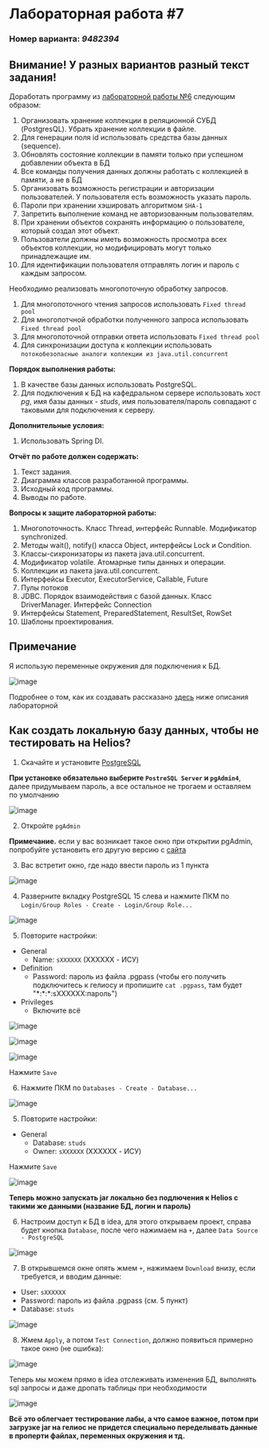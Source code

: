 # Лабораторная работа #7
### Номер варианта: _9482394_

## Внимание! У разных вариантов разный текст задания!
Доработать программу из [лабораторной работы №6](https://github.com/VeraKasianenko/Programming_2_term_SE/tree/main/lab6) следующим образом:
1. Организовать хранение коллекции в реляционной СУБД (PostgresQL). Убрать хранение коллекции в файле.
2. Для генерации поля id использовать средства базы данных (sequence).
3. Обновлять состояние коллекции в памяти только при успешном добавлении объекта в БД
4. Все команды получения данных должны работать с коллекцией в памяти, а не в БД
5. Организовать возможность регистрации и авторизации пользователей. У пользователя есть возможность указать пароль.
6. Пароли при хранении хэшировать алгоритмом `SHA-1`
7. Запретить выполнение команд не авторизованным пользователям.
8. При хранении объектов сохранять информацию о пользователе, который создал этот объект.
9. Пользователи должны иметь возможность просмотра всех объектов коллекции, но модифицировать могут только принадлежащие им.
10. Для идентификации пользователя отправлять логин и пароль с каждым запросом.

Необходимо реализовать многопоточную обработку запросов.
1. Для многопоточного чтения запросов использовать `Fixed thread pool`
2. Для многопотчной обработки полученного запроса использовать `Fixed thread pool`
3. Для многопоточной отправки ответа использовать `Fixed thread pool`
4. Для синхронизации доступа к коллекции использовать `потокобезопасные аналоги коллекции из java.util.concurrent`
   
**Порядок выполнения работы:**
1. В качестве базы данных использовать PostgreSQL.
2. Для подключения к БД на кафедральном сервере использовать хост _pg_, имя базы данных - _studs_, имя пользователя/пароль совпадают с таковыми для подключения к серверу.

**Дополнительные условия:**
1. Использовать Spring DI.

**Отчёт по работе должен содержать:**
1. Текст задания. 
2. Диаграмма классов разработанной программы. 
3. Исходный код программы. 
4. Выводы по работе.

**Вопросы к защите лабораторной работы:**
1. Многопоточность. Класс Thread, интерфейс Runnable. Модификатор synchronized. 
2. Методы wait(), notify() класса Object, интерфейсы Lock и Condition. 
3. Классы-сихронизаторы из пакета java.util.concurrent. 
4. Модификатор volatile. Атомарные типы данных и операции. 
5. Коллекции из пакета java.util.concurrent. 
6. Интерфейсы Executor, ExecutorService, Callable, Future 
7. Пулы потоков 
8. JDBC. Порядок взаимодействия с базой данных. Класс DriverManager. Интерфейс Connection 
9. Интерфейсы Statement, PreparedStatement, ResultSet, RowSet 
10. Шаблоны проектирования.

## Примечание

Я использую переменные окружения для подключения к БД.

![image](https://github.com/VeraKasianenko/Programming_2_term_SE/assets/112972833/3be6738a-f408-49fc-81f0-68c8ab5a06dc)

Подробнее о том, как их создавать рассказано [здесь](https://github.com/VeraKasianenko/Programming_2_term_SE/tree/main/lab5) ниже описания лабораторной

## Как создать локальную базу данных, чтобы не тестировать на Helios?
1. Скачайте и установите [PostgreSQL](https://www.enterprisedb.com/downloads/postgres-postgresql-downloads)

**При установке обязательно выберите `PostreSQL Server` и `pgAdmin4`**, далее придумываем пароль, а все остальное не трогаем и оставляем по умолчанию

![image](https://github.com/VeraKasianenko/Programming_2_term_SE/assets/112972833/f50d02c4-7d82-4b52-bc16-2a66cee7c3a8)

2. Откройте `pgAdmin`

**Примечание.** если у вас возникает такое окно при открытии pgAdmin, попробуйте установить его другую версию с [сайта](https://www.pgadmin.org/download/)

3. Вас встретит окно, где надо ввести пароль из 1 пункта

![image](https://github.com/VeraKasianenko/Programming_2_term_SE/assets/112972833/a89d6641-9cbf-4c0a-b7c7-63349c3762df)

4. Разверните вкладку PostgreSQL 15 слева и нажмите ПКМ по `Login/Group Roles - Create - Login/Group Role...`

![image](https://github.com/VeraKasianenko/Programming_2_term_SE/assets/112972833/431cad54-0cf1-47eb-ae64-f41a24d90465)

5. Повторите настройки:
- General
   - Name: `sXXXXXX` (XXXXXX - ИСУ)
- Definition
   - Password: пароль из файла .pgpass (чтобы его получить подключитесь к гелиосу и пропишите `cat .pgpass`, там будет "\*:\*:\*\:sXXXXXX:пароль") 
- Privileges
   - Включите всё

![image](https://github.com/VeraKasianenko/Programming_2_term_SE/assets/112972833/5e9204fc-aa11-4ba1-86b1-080dbeb37d53)

![image](https://github.com/VeraKasianenko/Programming_2_term_SE/assets/112972833/c0920fdf-1239-45e8-beb4-1e25385901db)

![image](https://github.com/VeraKasianenko/Programming_2_term_SE/assets/112972833/baa241e3-3bb3-4429-9898-faa3461dbd38)

Нажмите `Save`

6. Нажмите ПКМ по `Databases - Create - Database...`

![image](https://github.com/VeraKasianenko/Programming_2_term_SE/assets/112972833/6956edb4-f2e4-4053-8b75-ef92313fc3eb)

5. Повторите настройки:
- General
   - Database: `studs`
   - Owner: `sXXXXXX` (XXXXXX - ИСУ)

Нажмите `Save`

![image](https://github.com/VeraKasianenko/Programming_2_term_SE/assets/112972833/765e3dd6-be48-43ca-82c9-96c326200e0e)

__Теперь можно запускать jar локально без подлючения к Helios с такими же данными (название БД, логин и пароль)__

6. Настроим доступ к БД в idea, для этого открываем проект, справа будет кнопка `Database`, после чего нажимаем на `+`, далее `Data Source - PostgreSQL`

![image](https://github.com/VeraKasianenko/Programming_2_term_SE/assets/112972833/532596f2-7d89-440c-95ed-bf7c99e5dc9e)

7. В открывшемся окне опять жмем `+`, нажимаем `Download` внизу, если требуется, и вводим данные:

- User: `sXXXXXX`
- Password: пароль из файла .pgpass (см. 5 пункт)
- Database: `studs`

![image](https://github.com/VeraKasianenko/Programming_2_term_SE/assets/112972833/73f43ccd-153f-445e-9502-43f37fcc86c6)

8. Жмем `Apply`, а потом `Test Connection`, должно появиться примерно такое окно (не ошибка):

![image](https://github.com/VeraKasianenko/Programming_2_term_SE/assets/112972833/29264093-6b50-44d4-83b0-e5ebdb818ec4)

Теперь мы можем прямо в idea отслеживать изменения БД, выполнять sql запросы и даже дропать таблицы при необходимости 

![image](https://github.com/VeraKasianenko/Programming_2_term_SE/assets/112972833/59708bad-a25c-462c-9319-e599310bef25)

__Всё это облегчает тестирование лабы, а что самое важное, потом при загрузке jar на гелиос не придется специально переделывать данные в проперти файлах, переменных окружения и тд.__